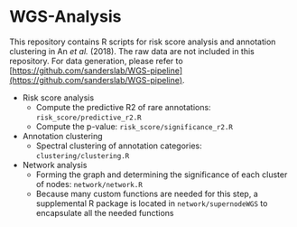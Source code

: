 # WGS-Analysis

This repository contains R scripts for risk score analysis and annotation clustering in An *et al.* (2018). 
The raw data are not included in this repository. 
For data generation, please refer to [https://github.com/sanderslab/WGS-pipeline](https://github.com/sanderslab/WGS-pipeline).

+ Risk score analysis
  + Compute the predictive R2 of rare annotations: ``risk_score/predictive_r2.R``
  + Compute the p-value: ``risk_score/significance_r2.R``
+ Annotation clustering
  + Spectral clustering of annotation categories: ``clustering/clustering.R``
+ Network analysis
  + Forming the graph and determining the significance of each cluster of nodes: ``network/network.R``
  + Because many custom functions are needed for this step, a supplemental R package is located in ``network/supernodeWGS`` to encapsulate all the needed functions